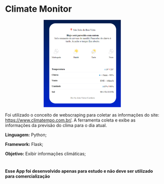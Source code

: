 # Climate Monitor

<p align="center" width="100%">
    <img width="50%" src="frontend/static/imgs/demo.png">
</p>

Foi utilizado o conceito de webscraping para coletar as informações do site: https://www.climatempo.com.br/. A ferramenta coleta e exibe as informações da previsão do clima para o dia atual.

**Linguagem:** Python;

**Framework:** Flask;

**Objetivo:** Exibir informações climáticas;

#

**Esse App foi desenvolvido apenas para estudo e não deve ser utilizado para comercialização**